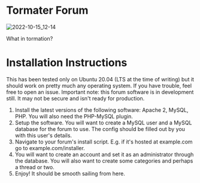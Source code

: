 # Tormater Forum
![2022-10-15_12-14](https://user-images.githubusercontent.com/115832947/196004117-a413f7db-7cbf-4324-9201-f6674b26df13.png)

 What in tormation?
# Installation Instructions
This has been tested only on Ubuntu 20.04 (LTS at the time of writing) but it should work on pretty much any operating system. If you have trouble, feel free to open an issue. Important note: this forum software is in development still. It may not be secure and isn't ready for production.

1. Install the latest versions of the following software: Apache 2, MySQL, PHP. You will also need the PHP-MySQL plugin.
2. Setup the software. You will want to create a MySQL user and a MySQL database for the forum to use. The config should be filled out by you with this user's details.
3. Navigate to your forum's install script. E.g. if it's hosted at example.com go to example.com/installer.
4. You will want to create an account and set it as an administrator through the database. You will also want to create some categories and perhaps a thread or two.
5. Enjoy! It should be smooth sailing from here.
